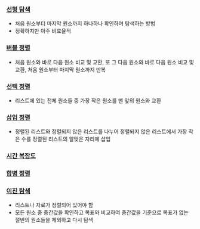 ### [선형 탐색](https://www.edwith.org/cs50/lecture/22855?isDesc=false)
- 처음 원소부터 마지막 원소까지 하나하나 확인하며 탐색하는 방법 
- 정확하지만 아주 비효율적

### [버블 정렬](https://www.edwith.org/cs50/lecture/22857?isDesc=false)
- 처음 원소와 바로 다음 원소 비교 및 교환, 또 그 다음 원소와 바로 다음 원소 비교 및 교환, 처음 원소부터 마지막 원소까지 반복

### [선택 정렬](https://www.edwith.org/cs50/lecture/22859?isDesc=false)
- 리스트에 있는 전체 원소들 중 가장 작은 원소를 맨 앞의 원소와 교환

### [삽입 정렬](https://www.edwith.org/cs50/lecture/22861?isDesc=false)
- 정렬된 리스트와 정렬되지 않은 리스트를 나누어 정렬되지 않은 리스트에서 가장 작은 수를 정렬된 리스트의 알맞은 자리에 삽입

### [시간 복잡도](https://www.edwith.org/cs50/lecture/22863?isDesc=false)

### [합병 정렬](https://www.edwith.org/cs50/lecture/22865?isDesc=false)

### [이진 탐색](https://www.edwith.org/cs50/lecture/22867?isDesc=false)
- 리스트나 자료가 정렬되어 있어야 함
- 모든 원소 중 중간값을 확인하고 목표와 비교하여 중간값을 기준으로 목표가 없는 절반의 원소들을 제외하고 다시 탐색
